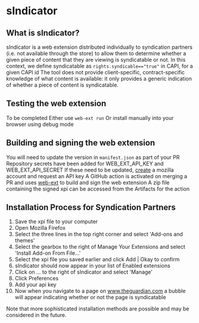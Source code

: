 # sIndicator
## What is sIndicator?
sIndicator is a web extension distributed individually to syndication partners (i.e. not available through the store) to allow them to determine whether a given piece of content that they are viewing is syndicatable or not.
In this context, we define syndicatable as
`rights.syndicable=="true"`
in CAPI, for a given CAPI id
The tool does not provide client-specific, contract-specific knowledge of what content is available: it only provides a generic indication of whether a piece of content is syndicatable.

## Testing the web extension
To be completed
Either use `web-ext run`
Or install manually into your browser using debug mode

## Building and signing the web extension
You will need to update the version in `manifest.json` as part of your PR
Repository secrets have been added for WEB_EXT_API_KEY and WEB_EXT_API_SECRET
If these need to be updated, [create](https://accounts.firefox.com/) a mozilla account and request an API key
A GitHub action is activated on merging a PR and uses [web-ext](https://github.com/mozilla/web-ext) to build and sign the web extension
A zip file containing the signed xpi can be accessed from the Artifacts for the action


## Installation Process for Syndication Partners
1. Save the xpi file to your computer
2. Open Mozilla Firefox
3. Select the three lines in the top right corner and select 'Add-ons and themes'
4. Select the gearbox to the right of Manage Your Extensions and select 'Install Add-on From File...'
5. Select the xpi file you saved earlier and click Add | Okay to confirm
6. sIndicator should now appear in your list of Enabled extensions
7. Click on ... to the right of sIndicator and select 'Manage'
8. Click Preferences
9. Add your api key
10. Now when you navigate to a page on www.theguardian.com a bubble will appear indicating whether or not the page is syndicatable

Note that more sophisticated installation methods are possible and may be considered in the future.
